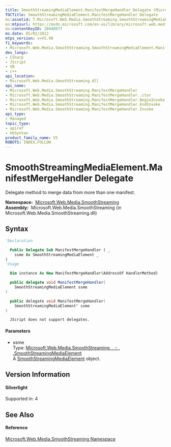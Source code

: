 ```yaml
---
title: SmoothStreamingMediaElement.ManifestMergeHandler Delegate (Microsoft.Web.Media.SmoothStreaming)
TOCTitle: SmoothStreamingMediaElement.ManifestMergeHandler Delegate
ms:assetid: T:Microsoft.Web.Media.SmoothStreaming.SmoothStreamingMediaElement.ManifestMergeHandler
ms:mtpsurl: https://msdn.microsoft.com/en-us/library/microsoft.web.media.smoothstreaming.smoothstreamingmediaelement.manifestmergehandler(v=VS.90)
ms:contentKeyID: 28440977
ms.date: 05/02/2012
mtps_version: v=VS.90
f1_keywords:
- Microsoft.Web.Media.SmoothStreaming.SmoothStreamingMediaElement.ManifestMergeHandler
dev_langs:
- CSharp
- JScript
- VB
- c++
api_location:
- Microsoft.Web.Media.SmoothStreaming.dll
api_name:
- Microsoft.Web.Media.SmoothStreaming.ManifestMergeHandler
- Microsoft.Web.Media.SmoothStreaming.ManifestMergeHandler..ctor
- Microsoft.Web.Media.SmoothStreaming.ManifestMergeHandler.BeginInvoke
- Microsoft.Web.Media.SmoothStreaming.ManifestMergeHandler.EndInvoke
- Microsoft.Web.Media.SmoothStreaming.ManifestMergeHandler.Invoke
api_type:
- Managed
topic_type:
- apiref
- kbSyntax
product_family_name: VS
ROBOTS: INDEX,FOLLOW
---
```


# SmoothStreamingMediaElement.ManifestMergeHandler Delegate

Delegate method to merge data from more than one manifest.

**Namespace:**  [Microsoft.Web.Media.SmoothStreaming](microsoft-web-media-smoothstreaming-namespace_1.md)  
**Assembly:**  Microsoft.Web.Media.SmoothStreaming (in Microsoft.Web.Media.SmoothStreaming.dll)

## Syntax

``` vb
'Declaration

  Public Delegate Sub ManifestMergeHandler ( _
    ssme As SmoothStreamingMediaElement _
)
'Usage

  Dim instance As New ManifestMergeHandler(AddressOf HandlerMethod)
```

``` csharp
  public delegate void ManifestMergeHandler(
    SmoothStreamingMediaElement ssme
)
```

``` c++
  public delegate void ManifestMergeHandler(
    SmoothStreamingMediaElement^ ssme
)
```

``` jscript
  JScript does not support delegates.
```

#### Parameters

  - ssme  
    Type: [Microsoft.Web.Media.SmoothStreaming. . :: . .SmoothStreamingMediaElement](smoothstreamingmediaelement-class-microsoft-web-media-smoothstreaming_1.md)  
    A [SmoothStreamingMediaElement](smoothstreamingmediaelement-class-microsoft-web-media-smoothstreaming_1.md) object.  

## Version Information

#### Silverlight

Supported in: 4  

## See Also

#### Reference

[Microsoft.Web.Media.SmoothStreaming Namespace](microsoft-web-media-smoothstreaming-namespace_1.md)

